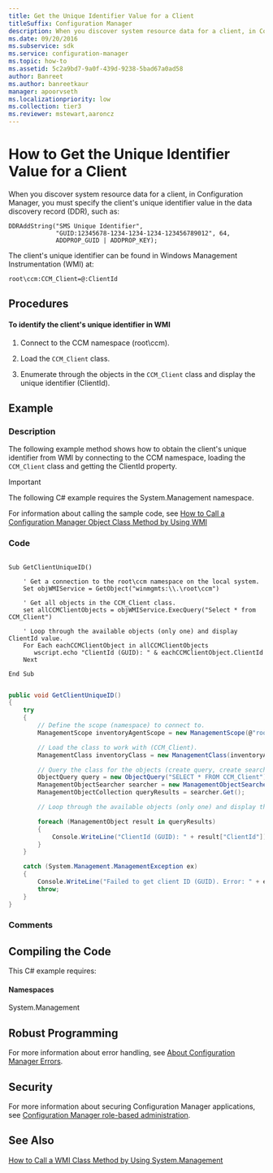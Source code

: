 ```yaml
---
title: Get the Unique Identifier Value for a Client
titleSuffix: Configuration Manager
description: When you discover system resource data for a client, in Configuration Manager, you must specify the client's unique identifier value in the data discovery record (DDR).
ms.date: 09/20/2016
ms.subservice: sdk
ms.service: configuration-manager
ms.topic: how-to
ms.assetid: 5c2a9bd7-9a0f-439d-9238-5bad67a0ad58
author: Banreet
ms.author: banreetkaur
manager: apoorvseth
ms.localizationpriority: low
ms.collection: tier3
ms.reviewer: mstewart,aaroncz 
---
```

# How to Get the Unique Identifier Value for a Client
When you discover system resource data for a client, in Configuration Manager, you must specify the client's unique identifier value in the data discovery record (DDR), such as:  

```  
DDRAddString("SMS Unique Identifier",  
             "GUID:12345678-1234-1234-1234-123456789012", 64,  
             ADDPROP_GUID | ADDPROP_KEY);  
```  

 The client's unique identifier can be found in Windows Management Instrumentation (WMI) at:  

```  
root\ccm:CCM_Client=@:ClientId  
```  

## Procedures  

#### To identify the client's unique identifier in WMI  

1.  Connect to the CCM namespace (root\ccm).  

2.  Load the `CCM_Client` class.  

3.  Enumerate through the objects in the `CCM_Client` class and display the unique identifier (ClientId).  

## Example  

### Description  
 The following example method shows how to obtain the client's unique identifier from WMI by connecting to the CCM namespace, loading the `CCM_Client` class and getting the ClientId property.  

> [!IMPORTANT]
>  The following C# example requires the System.Management namespace.  

 For information about calling the sample code, see [How to Call a Configuration Manager Object Class Method by Using WMI](../../../../develop/core/understand/how-to-call-a-configuration-manager-object-class-method-by-using-wmi.md)  

### Code  

```vbs  

Sub GetClientUniqueID()  

    ' Get a connection to the root\ccm namespace on the local system.  
    Set objWMIService = GetObject("winmgmts:\\.\root\ccm")  

    ' Get all objects in the CCM_Client class.  
    set allCCMClientObjects = objWMIService.ExecQuery("Select * from CCM_Client")  

    ' Loop through the available objects (only one) and display ClientId value.  
    For Each eachCCMClientObject in allCCMClientObjects  
       wscript.echo "ClientId (GUID): " & eachCCMClientObject.ClientId         
    Next   

End Sub  
```  

```c#  

public void GetClientUniqueID()  
{  
    try  
    {  
        // Define the scope (namespace) to connect to.  
        ManagementScope inventoryAgentScope = new ManagementScope(@"root\ccm");  

        // Load the class to work with (CCM_Client).  
        ManagementClass inventoryClass = new ManagementClass(inventoryAgentScope.Path.Path, "CCM_Client", null);  

        // Query the class for the objects (create query, create searcher object, execute query).  
        ObjectQuery query = new ObjectQuery("SELECT * FROM CCM_Client");  
        ManagementObjectSearcher searcher = new ManagementObjectSearcher(inventoryAgentScope, query);  
        ManagementObjectCollection queryResults = searcher.Get();  

        // Loop through the available objects (only one) and display the ClientId value.  

        foreach (ManagementObject result in queryResults)  
        {  
            Console.WriteLine("ClientId (GUID): " + result["ClientId"]);  
        }  
    }  

    catch (System.Management.ManagementException ex)  
    {  
        Console.WriteLine("Failed to get client ID (GUID). Error: " + ex.Message);  
        throw;  
    }  
}  

```  

### Comments  

## Compiling the Code  
 This C# example requires:  

#### Namespaces  
 System.Management  

## Robust Programming  
 For more information about error handling, see [About Configuration Manager Errors](../../../../develop/core/understand/about-configuration-manager-errors.md).  

## Security  
 For more information about securing Configuration Manager applications, see [Configuration Manager role-based administration](../../../../develop/core/servers/configure/role-based-administration.md).  

## See Also  
 [How to Call a WMI Class Method by Using System.Management](../../../../develop/core/clients/programming/how-to-call-a-wmi-class-method-by-using-system.management.md)
